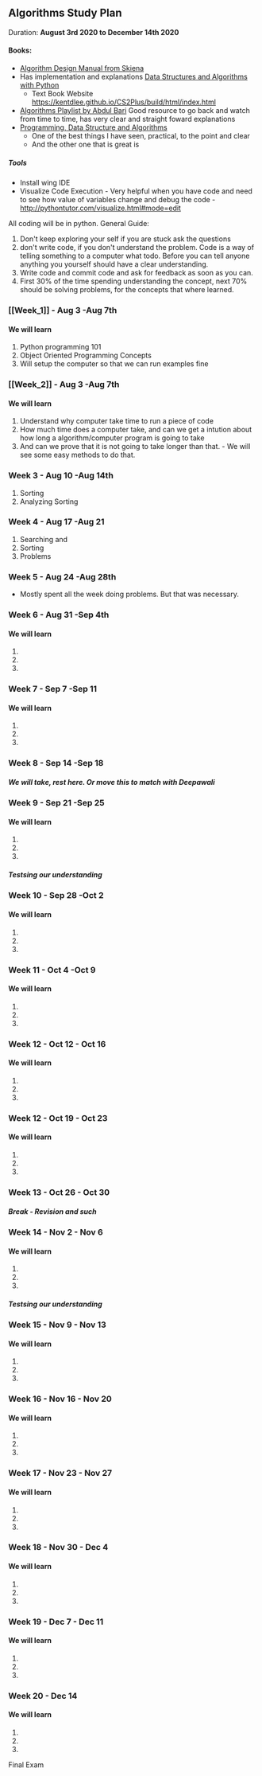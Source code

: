 ## Algorithms Study Plan
Duration: **August 3rd 2020 to December 14th 2020**

#### Books:	
- [Algorithm Design Manual from Skiena](https://link.springer.com/content/pdf/10.1007%2F978-1-84800-070-4.pdf)
- Has implementation and explanations [Data Structures and Algorithms with Python](https://link.springer.com/book/10.1007%2F978-3-319-13072-9)
	- Text Book Website https://kentdlee.github.io/CS2Plus/build/html/index.html 
- [Algorithms Playlist by Abdul Bari](https://www.youtube.com/watch?v=xGYsEqe9Vl0&list=PLDN4rrl48XKpZkf03iYFl-O29szjTrs_O&index=4) Good resource to go back and watch from time to time, has very clear and straight foward explanations
- [Programming, Data Structure and Algorithms](https://nptel.ac.in/courses/106/106/106106145/)
	- One of the best things I have seen, practical, to the point and clear
	- And the other one that is great is 
	
	


##### Tools
- Install wing IDE
- Visualize Code Execution - Very helpful when you have code and need to see how value of variables change and debug the code - http://pythontutor.com/visualize.html#mode=edit


All coding will be in python. 
General Guide: 
1. Don't keep exploring your self if you are stuck ask the questions
2. don't write code, if you don't understand the problem. Code is a way of telling something to a computer what todo. Before you can tell anyone anything you yourself should have a clear understanding.
3. Write code and commit code and ask for feedback as soon as you can.
4. First 30% of the time spending understanding the concept, next 70% should be solving problems, for the concepts that where learned.
	
### [[Week_1]] - Aug 3 -Aug 7th
#### We will learn
1. Python programming 101
2. Object Oriented Programming Concepts
3. Will setup the computer so that we can run examples fine

### [[Week_2]] - Aug 3 -Aug 7th
#### We will learn
1. Understand why computer take time to run a piece of code
2. How much time does a computer take, and can we get a intution about how long a algorithm/computer program is going to take
3. And can we prove that it is not going to take longer than that. - We will see some easy methods to do that.

### Week 3 - Aug 10 -Aug 14th
1. Sorting
2. Analyzing Sorting

### Week 4 - Aug 17 -Aug 21
1. Searching and 
2. Sorting 
3. Problems


### Week 5 - Aug 24 -Aug 28th
- Mostly spent all the week doing problems. But that was necessary.


### Week 6 - Aug 31 -Sep 4th
#### We will learn
1.
2.
3.


### Week 7 - Sep 7 -Sep 11
#### We will learn
1.
2.
3.
### Week 8 - Sep 14 -Sep 18
##### We will take, rest here. Or move this to match with Deepawali

### Week 9 - Sep 21 -Sep 25
#### We will learn
1.
2.
3.
##### Testsing our understanding

### Week 10 - Sep 28 -Oct 2
#### We will learn
1.
2.
3.

### Week 11 - Oct 4 -Oct 9
#### We will learn
1.
2.
3.

### Week 12 - Oct 12 - Oct 16 
#### We will learn
1.
2.
3.

### Week 12 - Oct 19 - Oct 23
#### We will learn
1.
2.
3.

### Week 13 - Oct 26 - Oct 30
##### Break - Revision and such 

### Week 14 - Nov 2 - Nov 6
#### We will learn
1.
2.
3.
##### Testsing our understanding

### Week 15 - Nov 9 - Nov 13
#### We will learn
1.
2.
3.

### Week 16 - Nov 16 - Nov 20
#### We will learn
1.
2.
3.


### Week 17 - Nov 23 - Nov 27
#### We will learn
1.
2.
3.

### Week 18 - Nov 30 - Dec 4

#### We will learn
1.
2.
3.

### Week 19 - Dec 7 - Dec 11

#### We will learn
1.
2.
3.
### Week 20 - Dec 14

#### We will learn
1.
2.
3.
Final Exam
